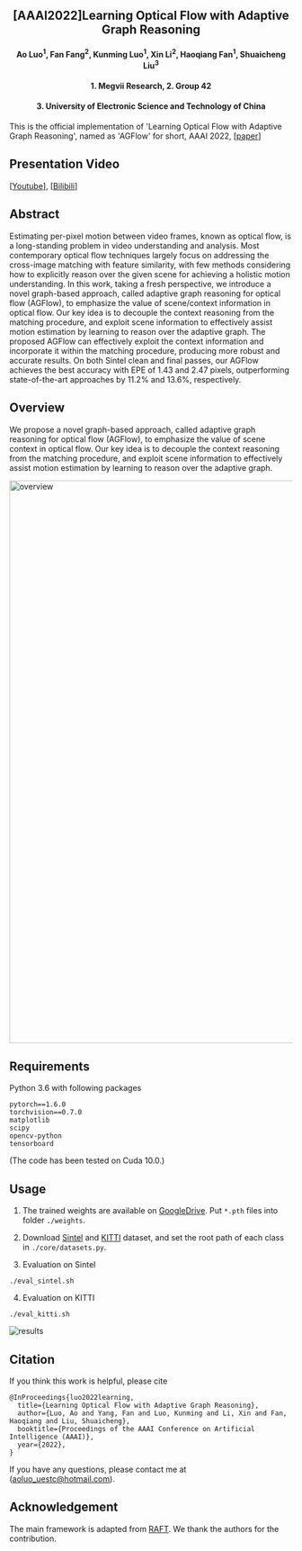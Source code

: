 <h2 align="center"> [AAAI2022]Learning Optical Flow with Adaptive Graph Reasoning </h2> 


<h4 align="center">Ao Luo<sup>1</sup>, Fan Fang<sup>2</sup>, Kunming Luo<sup>1</sup>, Xin Li<sup>2</sup>, Haoqiang Fan<sup>1</sup>, Shuaicheng Liu<sup>3</sup></h4>
<h4 align="center">1. Megvii Research,             2. Group 42</h4>
<h4 align="center">3. University of Electronic Science and Technology of China</h4>





This is the official implementation of 'Learning Optical Flow with Adaptive Graph Reasoning', named as 'AGFlow' for short, AAAI 2022, [[paper](https://www.aaai.org/AAAI22Papers/AAAI-1843.LuoA.pdf)]

## Presentation Video
[[Youtube](https://www.youtube.com/watch?v=7ywAgSTaj1A)], [[Bilibili](https://www.bilibili.com/video/BV1Fm4y1f7QC/)]

## Abstract
Estimating per-pixel motion between video frames, known as optical flow, is a long-standing problem in video understanding and analysis. Most contemporary optical flow techniques largely focus on addressing the cross-image matching with feature similarity, with few methods considering how to explicitly reason over the given scene for achieving a holistic motion understanding. In this work, taking a fresh perspective, we introduce a novel graph-based approach, called adaptive graph reasoning for optical flow (AGFlow), to emphasize the value of scene/context information in optical flow. Our key idea is to decouple the context reasoning from the matching procedure, and exploit scene information to effectively assist motion estimation by learning to reason over the adaptive graph. The proposed AGFlow can effectively exploit the context information and incorporate it within the matching procedure, producing more robust and accurate results. On both Sintel clean and final passes, our AGFlow achieves the best accuracy with EPE of 1.43 and 2.47 pixels, outperforming state-of-the-art approaches by 11.2% and 13.6%, respectively.


## Overview

We propose a novel graph-based approach, called adaptive graph reasoning for optical flow (AGFlow), to emphasize the value of scene context in optical flow. Our key idea is to decouple the context reasoning from the matching procedure, and exploit scene information to effectively assist motion estimation by learning to reason over the adaptive graph. 

<img width="1000" alt="overview" src="https://user-images.githubusercontent.com/47421121/147655606-bd8a1640-5c57-4c23-a50d-57661ec49f54.png">

## Requirements

Python 3.6 with following packages
```Shell
pytorch==1.6.0
torchvision==0.7.0
matplotlib
scipy
opencv-python
tensorboard
```
(The code has been tested on Cuda 10.0.)

## Usage

1. The trained weights are available on [GoogleDrive](https://drive.google.com/drive/folders/1Bnijg9VPJwc9RPk0wOJNx8ngxXBnrGsV?usp=sharing). Put `*.pth` files into folder `./weights`.

2. Download [Sintel](http://sintel.is.tue.mpg.de/) and [KITTI](http://www.cvlibs.net/datasets/kitti/eval_scene_flow.php?benchmark=flow) dataset, and set the root path of each class in `./core/datasets.py`.


3. Evaluation on Sintel
```Shell
./eval_sintel.sh
```

4. Evaluation on KITTI
```Shell
./eval_kitti.sh
```

![results](https://user-images.githubusercontent.com/1344482/180935818-1f77400a-6a60-48e5-aed2-7cd274269785.JPG)


## Citation

If you think this work is helpful, please cite
```
@InProceedings{luo2022learning,
  title={Learning Optical Flow with Adaptive Graph Reasoning},
  author={Luo, Ao and Yang, Fan and Luo, Kunming and Li, Xin and Fan, Haoqiang and Liu, Shuaicheng},
  booktitle={Proceedings of the AAAI Conference on Artificial Intelligence (AAAI)},
  year={2022},
}
```

If you have any questions, please contact me at (aoluo_uestc@hotmail.com).

## Acknowledgement

The main framework is adapted from [RAFT](https://github.com/princeton-vl/RAFT). We thank the authors for the contribution.
